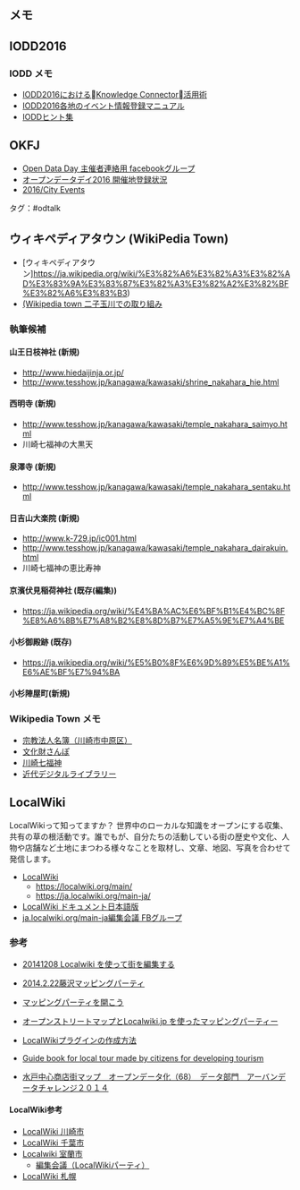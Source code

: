 メモ
----------

IODD2016
---------------

### IODD メモ
* [IODD2016におけるKnowledge Connector活用術](http://www.slideshare.net/sayokoshimoyama/iodd2016knowledge-connector)
* [IODD2016各地のイベント情報登録マニュアル](http://idea.linkdata.org/idea/idea1s1350i)
* [IODDヒント集](http://www.slideshare.net/hiramoto/160116-56997855)

OKFJ
--------
* [Open Data Day 主催者連絡用 facebookグループ](https://www.facebook.com/groups/154102518072665/)
* [オープンデータデイ2016 開催地登録状況](https://docs.google.com/spreadsheets/d/1R1NDIMM_aP0wvGoJgSYR5YLg5bsp5Ehe6jFpQA99Eyg/edit#gid=0)
* [2016/City Events](http://wiki.opendataday.org/2016/City_Events#Japan)

タグ：#odtalk


ウィキペディアタウン (WikiPedia Town)
-----------
* [ウィキペディアタウン]https://ja.wikipedia.org/wiki/%E3%82%A6%E3%82%A3%E3%82%AD%E3%83%9A%E3%83%87%E3%82%A3%E3%82%A2%E3%82%BF%E3%82%A6%E3%83%B3)
* [(Wikipedia town 二子玉川での取り組み](http://www.slideshare.net/yoit/wikipedia-town20150329-46437693?qid=558dfa9c-0b68-4fd0-84a2-924ce639bc42&v=default&b=&from_search=13)

### 執筆候補

#### 山王日枝神社 (新規)
* http://www.hiedaijinja.or.jp/
* http://www.tesshow.jp/kanagawa/kawasaki/shrine_nakahara_hie.html

#### 西明寺 (新規)
* http://www.tesshow.jp/kanagawa/kawasaki/temple_nakahara_saimyo.html
* 川崎七福神の大黒天

#### 泉澤寺 (新規)
* http://www.tesshow.jp/kanagawa/kawasaki/temple_nakahara_sentaku.html

#### 日吉山大楽院 (新規)
* http://www.k-729.jp/ic001.html
* http://www.tesshow.jp/kanagawa/kawasaki/temple_nakahara_dairakuin.html
* 川崎七福神の恵比寿神

#### 京濱伏見稲荷神社 (既存(編集))
* https://ja.wikipedia.org/wiki/%E4%BA%AC%E6%BF%B1%E4%BC%8F%E8%A6%8B%E7%A8%B2%E8%8D%B7%E7%A5%9E%E7%A4%BE

#### 小杉御殿跡 (既存)
* https://ja.wikipedia.org/wiki/%E5%B0%8F%E6%9D%89%E5%BE%A1%E6%AE%BF%E7%94%BA

#### 小杉陣屋町(新規)

### Wikipedia Town メモ
* [宗教法人名簿（川崎市中原区）](http://www.pref.kanagawa.jp/cnt/f7176/p26310.html)
* [文化財さんぽ](http://www.city.kawasaki.jp/880/category/10-6-2-1-3-0-0-0-0-0.html)
* [川崎七福神](http://www.k-729.jp/)
* [近代デジタルライブラリー](http://kindai.ndl.go.jp/)


LocalWiki
-----------
LocalWikiって知ってますか？
世界中のローカルな知識をオープンにする収集、共有の草の根活動です。誰でもが、自分たちの活動している街の歴史や文化、人物や店舗など土地にまつわる様々なことを取材し、文章、地図、写真を合わせて発信します。

* [LocalWiki](https://ja.localwiki.org/)
	- https://localwiki.org/main/
	- https://ja.localwiki.org/main-ja/
* [LocalWiki ドキュメント日本語版](https://localwiki-ja.readthedocs.org/en/latest/)
* [ja.localwiki.org/main-ja編集会議 FBグループ](https://www.facebook.com/groups/localwiki.jp/)

### 参考
- [20141208 Localwiki を使って街を編集する](http://www.slideshare.net/ssuser522f90/20141208-localwiki)
- [2014.2.22藤沢マッピングパーティ](http://localwiki.jp/2014.2.22%E8%97%A4%E6%B2%A2%E3%83%9E%E3%83%83%E3%83%94%E3%83%B3%E3%82%B0%E3%83%91%E3%83%BC%E3%83%86%E3%82%A3)
- [マッピングパーティを開こう](http://sapporo.localwiki.jp/%E3%83%9E%E3%83%83%E3%83%94%E3%83%B3%E3%82%B0%E3%83%91%E3%83%BC%E3%83%86%E3%82%A3%E3%82%92%E9%96%8B%E3%81%93%E3%81%86>)
- [オープンストリートマップとLocalwiki.jp を使ったマッピングパーティー](http://www.slideshare.net/ssuser522f90/140907-share-38796411?next_slideshow=1)
- [LocalWikiプラグインの作成方法](http://idea.linkdata.org/idea/idea1s858i)

- [Guide book for local tour made by citizens for developing tourism](http://www.slideshare.net/shigeomix/urban-datachalengesolution?qid=558dfa9c-0b68-4fd0-84a2-924ce639bc42&v=qf1&b=&from_search=23)
- [水戸中心商店街マップ　オープンデータ化（68）　データ部門　アーバンデータチャレンジ２０１４](http://www.slideshare.net/tosato3/ss-45301220?qid=558dfa9c-0b68-4fd0-84a2-924ce639bc42&v=qf1&b=&from_search=20)

#### LocalWiki参考
- [LocalWiki 川崎市](https://ja.localwiki.org/kawasaki/)
- [LocalWiki 千葉市](https://ja.localwiki.org/chiba/)
- [Localwiki 室蘭市](https://ja.localwiki.org/mr/)
	- [編集会議（LocalWikiパーティ）](https://ja.localwiki.org/mr/%E7%B7%A8%E9%9B%86%E4%BC%9A%E8%AD%B0%EF%BC%88LocalWiki%E3%83%91%E3%83%BC%E3%83%86%E3%82%A3%EF%BC%89)
- [LocalWiki 札幌](https://ja.localwiki.org/sapporo/)
